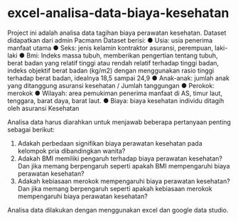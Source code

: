# excel-analisa-data-biaya-kesehatan
Project ini adalah analisa data tagihan biaya perawatan kesehatan. Dataset didapatkan dari admin Pacmann
Dataset berisi: 
●	Usia: usia penerima manfaat utama
●	Seks: jenis kelamin kontraktor asuransi, perempuan, laki-laki
●	Bmi: Indeks massa tubuh, memberikan pengertian tentang tubuh, berat badan yang relatif tinggi atau rendah relatif terhadap tinggi badan, indeks objektif berat badan (kg/m2) dengan menggunakan rasio tinggi terhadap berat badan, idealnya 18,5 sampai 24,9
●	Anak-anak: jumlah anak yang ditanggung asuransi kesehatan / Jumlah tanggungan
●	Perokok: merokok
●	Wilayah: area pemukiman penerima manfaat di AS, timur laut, tenggara, barat daya, barat laut.
●	Biaya: biaya kesehatan individu ditagih oleh asuransi Kesehatan

Analisa data harus diarahkan untuk menjawab beberapa pertanyaan penting sebagai berikut:
1. Adakah perbedaan signifikan biaya perawatan kesehatan pada kelompok pria dibandingkan wanita?
2. Adakah BMI memiliki pengaruh terhadap biaya perawatan kesehatan? Dan jika memang berpengaruh seperti apakah BMI mempengaruhi biaya perawatan kesehatan?
3. Adakah kebiasaan merokok mempengaruhi biaya perawatan kesehatan? Dan jika memang berpengaruh seperti apakah kebiasaan merokok mempengaruhi biaya perawatan kesehatan?

Analisa data dilakukan dengan menggunakan excel dan google data studio.
